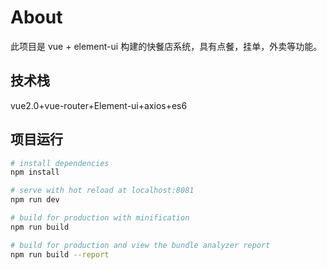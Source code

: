 # About
  此项目是 vue + element-ui 构建的快餐店系统，具有点餐，挂单，外卖等功能。
## 技术栈
  vue2.0+vue-router+Element-ui+axios+es6

## 项目运行

``` bash
# install dependencies
npm install

# serve with hot reload at localhost:8081
npm run dev

# build for production with minification
npm run build

# build for production and view the bundle analyzer report
npm run build --report
```
